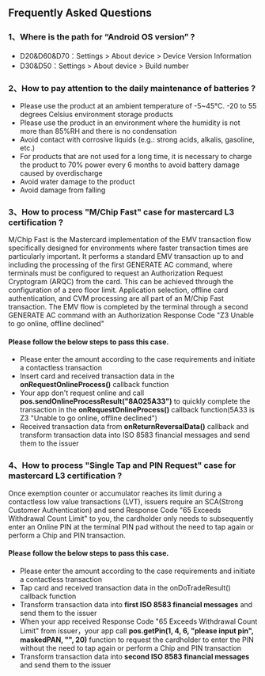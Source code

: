 ## Frequently Asked Questions

### 1、Where is the path for “Android OS version” ?

- D20&D60&D70：Settings > About device > Device Version Information
- D30&D50：Settings > About device > Build number

### 2、How to pay attention to the daily maintenance of batteries ?

- Please use the product at an ambient temperature of -5~45℃. -20 to 55 degrees Celsius environment storage products
- Please use the product in an environment where the humidity is not more than 85%RH and there is no condensation
- Avoid contact with corrosive liquids (e.g.: strong acids, alkalis, gasoline, etc.)
- For products that are not used for a long time, it is necessary to charge the product to 70% power every 6 months to avoid battery damage caused by 
overdischarge
- Avoid water damage to the product
- Avoid damage from falling

### 3、How to process "M/Chip Fast" case for mastercard L3 certification ?
 M/Chip Fast is the Mastercard implementation of the EMV transaction flow specifically designed for environments where faster transaction times are particularly important. It performs a standard EMV transaction up to and including the processing of the first GENERATE AC command, where terminals must be configured to request an Authorization Request Cryptogram (ARQC) from the card. This can be achieved through the configuration of a zero floor limit. Application selection, offline card authentication, and CVM processing are all part of an M/Chip Fast transaction. The EMV flow is completed by the terminal through a second GENERATE AC command with an Authorization Response Code "Z3 Unable to go online, offline declined"

#### Please follow the below steps to pass this case.
- Please enter the amount according to the case requirements and initiate a contactless transaction
- Insert card and received transaction data in the **onRequestOnlineProcess()** callback function
- Your app don't request online and call **pos.sendOnlineProcessResult("8A025A33")** to quickly complete the transaction in the **onRequestOnlineProcess()** callback function(5A33 is Z3 "Unable to go online, offline declined")
- Received transaction data from **onReturnReversalData()** callback and transform transaction data into ISO 8583 financial messages and send them to the issuer

### 4、How to process "Single Tap and PIN Request" case for mastercard L3 certification ?
 Once exemption counter or accumulator reaches its limit during a contactless low value transactions (LVT), issuers require an SCA(Strong Customer Authentication) and send Response Code "65 Exceeds Withdrawal Count Limit" to you, the cardholder only needs to subsequently enter an Online PIN at the terminal PIN pad without the need to tap again or perform a Chip and PIN transaction.

#### Please follow the below steps to pass this case.
- Please enter the amount according to the case requirements and initiate a contactless transaction
- Tap card and received transaction data in the onDoTradeResult() callback function
- Transform transaction data into **first ISO 8583 financial messages** and send them to the issuer
- When your app received Response Code "65 Exceeds Withdrawal Count Limit" from issuer，your app call **pos.getPin(1, 4, 6, "please input pin", maskedPAN, "", 20)** function to request the cardholder to enter the PIN without the need to tap again or perform a Chip and PIN transaction
- Transform transaction data into **second ISO 8583 financial messages** and send them to the issuer  
